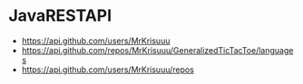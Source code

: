 # JavaRESTAPI

- https://api.github.com/users/MrKrisuuu
- https://api.github.com/repos/MrKrisuuu/GeneralizedTicTacToe/languages
- https://api.github.com/users/MrKrisuuu/repos

